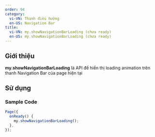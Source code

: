 ```yaml
---
order: 94
category:
  vi-VN: Thanh điều hướng
  en-US: Navigation Bar
title:
  vi-VN: my.showNavigationBarLoading (chưa ready)
  en-US: my.showNavigationBarLoading (chưa ready)
---
```


## Giới thiệu

**my.showNavigationBarLoading** là API để hiển thị loading animation trên thanh Navigation Bar của page hiện tại

## Sử dụng

### Sample Code

```js
Page({
  onReady() {
    my.showNavigationBarLoading();
  },
});
```
